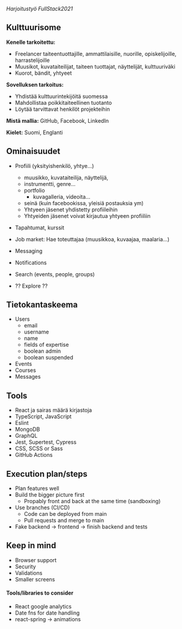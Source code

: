 _Harjoitustyö FullStack2021_

## Kulttuurisome

**Kenelle tarkoitettu:** 
- Freelancer taiteentuottajille, ammattilaisille, nuorille, opiskelijoille, harrastelijoille
- Muusikot, kuvataiteilijat, taiteen tuottajat, näyttelijät, kulttuuriväki 
- Kuorot, bändit, yhtyeet

**Sovelluksen tarkoitus:**
- Yhdistää kulttuurintekijöitä suomessa
- Mahdollistaa poikkitaiteellinen tuotanto
- Löytää tarvittavat henkilöt projekteihin

**Mistä mallia:**
GitHub, Facebook, LinkedIn

**Kielet:**
Suomi, Englanti

## Ominaisuudet
- Profiili (yksityishenkilö, yhtye...)
  - muusikko, kuvataiteilija, näyttelijä,
  - instrumentti, genre...
  - portfolio
    - kuvagalleria, videoita...
  - seinä (kuin facebookissa, yleisiä postauksia ym)
  - Yhtyeen jäsenet yhdistetty profiileihin
  - Yhtyeiden jäsenet voivat kirjautua yhtyeen profiiliin

- Tapahtumat, kurssit

- Job market: Hae toteuttajaa (muusikkoa, kuvaajaa, maalaria...)

- Messaging

- Notifications

- Search (events, people, groups)

- ?? Explore ??

## Tietokantaskeema
- Users
  - email
  - username
  - name
  - fields of expertise
  - boolean admin
  - boolean suspended
- Events
- Courses
- Messages

## Tools
- React ja sairas määrä kirjastoja
- TypeScript, JavaScript
- Eslint
- MongoDB
- GraphQL
- Jest, Supertest, Cypress
- CSS, SCSS or Sass
- GitHub Actions

## Execution plan/steps
- Plan features well
- Build the bigger picture first
  - Propably front and back at the same time (sandboxing)
- Use branches (CI/CD)
  - Code can be deployed from main
  - Pull requests and merge to main
- Fake backend -> frontend -> finish backend and tests

## Keep in mind
- Browser support
- Security
- Validations
- Smaller screens

#### Tools/libraries to consider
- React google analytics
- Date fns for date handling
- react-spring -> animations